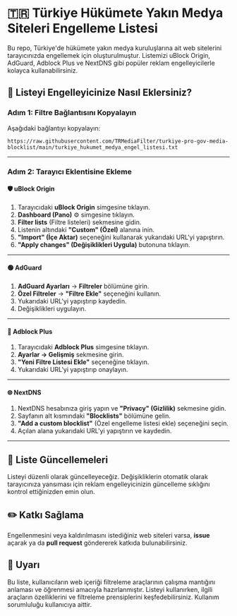 # 🇹🇷 Türkiye Hükümete Yakın Medya Siteleri Engelleme Listesi

Bu repo, Türkiye'de hükümete yakın medya kuruluşlarına ait web sitelerini tarayıcınızda engellemek için oluşturulmuştur. Listemizi uBlock Origin, AdGuard, Adblock Plus ve NextDNS gibi popüler reklam engelleyicilerle kolayca kullanabilirsiniz.

## 📌 Listeyi Engelleyicinize Nasıl Eklersiniz?

### Adım 1: Filtre Bağlantısını Kopyalayın

Aşağıdaki bağlantıyı kopyalayın:
```
https://raw.githubusercontent.com/TRMediaFilter/turkiye-pro-gov-media-blocklist/main/turkiye_hukumet_medya_engel_listesi.txt
```

---

### Adım 2: Tarayıcı Eklentisine Ekleme

#### 🛡️ uBlock Origin
1. Tarayıcıdaki **uBlock Origin** simgesine tıklayın.
2. **Dashboard (Pano)** ⚙️ simgesine tıklayın.
3. **Filter lists** (Filtre listeleri) sekmesine gidin.
4. Listenin altındaki **"Custom" (Özel)** alanına inin.
5. **"Import" (İçe Aktar)** seçeneğini kullanarak yukarıdaki URL'yi yapıştırın.
6. **"Apply changes" (Değişiklikleri Uygula)** butonuna tıklayın.

---

#### 🟢 AdGuard
1. **AdGuard Ayarları** → **Filtreler** bölümüne girin.
2. **Özel Filtreler** → **"Filtre Ekle"** seçeneğini kullanın.
3. Yukarıdaki URL'yi yapıştırıp kaydedin.
4. Değişiklikleri uygulayın.

---

#### 🔴 Adblock Plus
1. Tarayıcıdaki **Adblock Plus** simgesine tıklayın.
2. **Ayarlar → Gelişmiş** sekmesine girin.
3. **"Yeni Filtre Listesi Ekle"** seçeneğine tıklayın.
4. Yukarıdaki URL'yi yapıştırıp onaylayın.

---

#### 🌐 NextDNS
1. NextDNS hesabınıza giriş yapın ve **"Privacy" (Gizlilik)** sekmesine gidin.
2. Sayfanın alt kısmındaki **"Blocklists"** bölümüne gelin.
3. **"Add a custom blocklist"** (Özel engelleme listesi ekle) seçeneğini seçin.
4. Açılan alana yukarıdaki URL'yi yapıştırın ve kaydedin.

---

## 🔄 Liste Güncellemeleri

Listeyi düzenli olarak güncelleyeceğiz. Değişikliklerin otomatik olarak tarayıcınıza yansıması için reklam engelleyicinizin güncelleme sıklığını kontrol ettiğinizden emin olun.

## ✏️ Katkı Sağlama

Engellenmesini veya kaldırılmasını istediğiniz web siteleri varsa, **issue** açarak ya da **pull request** göndererek katkıda bulunabilirsiniz.

## 📢 Uyarı

Bu liste, kullanıcıların web içeriği filtreleme araçlarının çalışma mantığını anlaması ve öğrenmesi amacıyla hazırlanmıştır. Listeyi kullanırken, ilgili araçların özelliklerini ve filtreleme prensiplerini keşfedebilirsiniz. Kullanım sorumluluğu kullanıcıya aittir.


